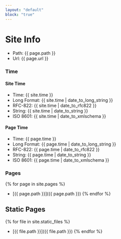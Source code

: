 ```yaml
---
layout: "default"
block: "true"
---
```


# Site Info

- Path: {{ page.path }}
- Url: {{ page.url }}

### Time
#### Site Time
- Time: {{ site.time }}
- Long Format: {{ site.time | date_to_long_string }}
- RFC-822: {{ site.time | date_to_rfc822 }}
- String: {{ site.time | date_to_string }}
- ISO 8601: {{ site.time | date_to_xmlschema }}

#### Page Time
- Time: {{ page.time }}
- Long Format: {{ page.time | date_to_long_string }}
- RFC-822: {{ page.time | date_to_rfc822 }}
- String: {{ page.time | date_to_string }}
- ISO 8601: {{ page.time | date_to_xmlschema }}

### Pages
{% for page in site.pages %}
- [{{ page.path }}]({{ page.path }})
{% endfor %}

## Static Pages
{% for file in site.static_files %}
- [{{ file.path }}]({{ file.path }})
{% endfor %}
